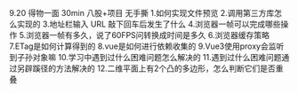 9.20  得物一面
30min 八股+项目 无手撕
1.如何实现文件预览
2.调用第三方库怎么实现的
3.地址栏输入 URL 敲下回车后发生了什么
4.浏览器一帧可以完成哪些操作
5.浏览器一帧有多久，说了60FPS问转换成时间是多久
6.浏览器缓存策略
7.ETag是如何计算得到的
8.vue是如何进行依赖收集的
9.Vue3使用proxy会监听到子孙对象嘛
10.学习中遇到过什么困难问题怎么解决的
11.遇到过什么困难问题通过另辟蹊径的方法解决的
12.二维平面上有2个凸的多边形，怎么判断它们是否重叠